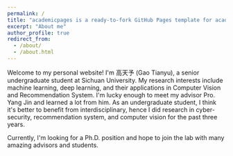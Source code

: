 ```yaml
---
permalink: /
title: "academicpages is a ready-to-fork GitHub Pages template for academic personal websites"
excerpt: "About me"
author_profile: true
redirect_from: 
  - /about/
  - /about.html
---
```


Welcome to my personal website! I'm 高天予 (Gao Tianyu),  a senior undergraduate student at Sichuan University. My research interests include machine learning, deep learning, and their applications in Computer Vision and Recommendation System. I'm lucky enough to meet my advisor Pro. Yang Jin and learned a lot from him. As an undergraduate student, I think it's better to benefit from
interdisciplinary, hence I did research in cyber-security, recommendation system, and computer vision for the past three years.

Currently, I'm looking for a Ph.D. position and hope to join the lab with many amazing advisors and students.


<!--
Example: editing a markdown file for a talk
![Editing a markdown file for a talk](/images/editing-talk.png)
For more info
-->